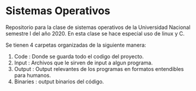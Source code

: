 Sistemas Operativos
==================
Repositorio para la clase de sistemas operativos de la Universidad Nacional semestre I del año 2020. En esta clase se hace especial uso de linux y C.

Se tienen 4 carpetas organizadas de la siguiente manera:
1. Code : Donde se guarda todo el codigo del proyecto.
1. Input : Archivos que le sirven de input a algun programa. 
1. Output : Output relevantes de los programas en formatos entendibles para humanos.
1. Binaries : output binarios del código. 
